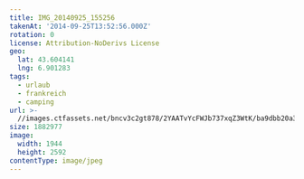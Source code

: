 ```yaml
---
title: IMG_20140925_155256
takenAt: '2014-09-25T13:52:56.000Z'
rotation: 0
license: Attribution-NoDerivs License
geo:
  lat: 43.604141
  lng: 6.901283
tags:
  - urlaub
  - frankreich
  - camping
url: >-
  //images.ctfassets.net/bncv3c2gt878/2YAATvYcFWJb737xqZ3WtK/ba9dbb20a363302135dff20e4ddfffc7/img_20140925_155256_28313141005_o
size: 1882977
image:
  width: 1944
  height: 2592
contentType: image/jpeg
---
```


